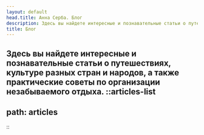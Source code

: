 ```yaml
---
layout: default
head.title: Анна Серба. Блог
description: Здесь вы найдете интересные и познавательные статьи о путешествиях, культуре разных стран и народов, а также практические советы по организации незабываемого отдыха.
title: Блог
---
```

Здесь вы найдете интересные и познавательные статьи о путешествиях, культуре разных стран и народов, а также практические советы по организации незабываемого отдыха.
::articles-list
---
path: articles
---
::


